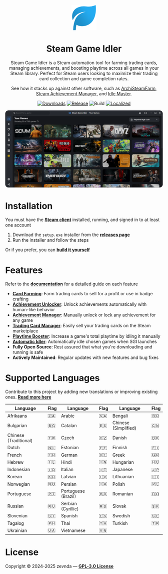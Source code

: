 <div align="center">
<img src="./public/logo.png" width="80" alt="app logo">

<h1>Steam Game Idler</h1>

Steam Game Idler is a Steam automation tool for farming trading cards, managing achievements, and boosting playtime across all games in your Steam library. Perfect for Steam users looking to maximize their trading card collection and game completion rates.

See how it stacks up against other software, such as [ArchiSteamFarm](https://steamgameidler.vercel.app/alternatives/archisteamfarm), [Steam Achievement Manager](https://steamgameidler.vercel.app/alternatives/steam-achievement-manager), and [Idle Master](https://steamgameidler.vercel.app/alternatives/idle-master).

[![Downloads][downloads]](https://github.com/zevnda/steam-game-idler/releases)
[![Release][release]](https://github.com/zevnda/steam-game-idler/releases/latest)
![Build][build]
[![Localized][localized]](https://github.com/zevnda/steam-game-idler?tab=readme-ov-file#supported-languages)

<img src="./public/example.png" width="700" alt="example image"><br />
</div>

# Installation
You must have the **[Steam client](https://store.steampowered.com/about)** installed, running, and signed in to at least one account

1. Download the `setup.exe` installer from the **[releases page](https://github.com/zevnda/steam-game-idler/releases/latest)**
2. Run the installer and follow the steps

Or if you prefer, you can **[build it yourself](https://steamgameidler.vercel.app/docs/get-started/build-it-yourself)**

# Features
Refer to the **[documentation](https://steamgameidler.vercel.app/docs/)** for a detailed guide on each feature

* **[Card Farming](https://steamgameidler.vercel.app/docs/features/card-farming)**: Farm trading cards to sell for a profit or use in badge crafting
* **[Achievement Unlocker](https://steamgameidler.vercel.app/docs/features/achievement-unlocker)**: Unlock achievements automatically with human-like behavior
* **[Achievement Manager](https://steamgameidler.vercel.app/docs/features/achievement-manager)**: Manually unlock or lock any achievement for any game
* **[Trading Card Manager](https://steamgameidler.vercel.app/docs/features/trading-card-manager)**: Easily sell your trading cards on the Steam marketplace
* **[Playtime Booster](https://steamgameidler.vercel.app/docs/features/playtime-booster)**: Increase a game's total playtime by idling it manually
* **[Automatic Idler](https://steamgameidler.vercel.app/docs/features/auto-idler)**: Automatically idle chosen games when SGI launches
* **Fully Open Source**: Rest assured that what you're downloading and running is safe
* **Actively Maintained**: Regular updates with new features and bug fixes

# Supported Languages
Contribute to this project by adding new translations or improving existing ones. **[Read more here](https://github.com/zevnda/steam-game-idler/discussions/148)**

| Language              | Flag | Language            | Flag | Language             | Flag |
| --------------------- | ---- | ------------------- | ---- | -------------------- | ---- |
| Afrikaans             | 🇿🇦    | Arabic              | 🇸🇦    | Bengali              | 🇧🇩    |
| Bulgarian             | 🇧🇬    | Catalan             | 🇪🇸    | Chinese (Simplified) | 🇨🇳    |
| Chinese (Traditional) | 🇹🇼    | Czech               | 🇨🇿    | Danish               | 🇩🇰    |
| Dutch                 | 🇳🇱    | Estonian            | 🇪🇪    | Finnish              | 🇫🇮    |
| French                | 🇫🇷    | German              | 🇩🇪    | Greek                | 🇬🇷    |
| Hebrew                | 🇮🇱    | Hindi               | 🇮🇳    | Hungarian            | 🇭🇺    |
| Indonesian            | 🇮🇩    | Italian             | 🇮🇹    | Japanese             | 🇯🇵    |
| Korean                | 🇰🇷    | Latvian             | 🇱🇻    | Lithuanian           | 🇱🇹    |
| Norwegian             | 🇳🇴    | Persian             | 🇮🇷    | Polish               | 🇵🇱    |
| Portuguese            | 🇵🇹    | Portuguese (Brazil) | 🇧🇷    | Romanian             | 🇷🇴    |
| Russian               | 🇷🇺    | Serbian (Cyrillic)  | 🇷🇸    | Slovak               | 🇸🇰    |
| Slovenian             | 🇸🇮    | Spanish             | 🇪🇸    | Swedish              | 🇸🇪    |
| Tagalog               | 🇵🇭    | Thai                | 🇹🇭    | Turkish              | 🇹🇷    |
| Ukrainian             | 🇺🇦    | Vietnamese          | 🇻🇳    |                      |      |

# License
Copyright © 2024-2025 zevnda — **[GPL-3.0 License](./LICENSE)**

[downloads]: https://img.shields.io/github/downloads/zevnda/steam-game-idler/total?style=flat-square&color=%23e86827
[release]: https://img.shields.io/github/v/release/zevnda/steam-game-idler?style=flat-square&color=%232d6acc&label=Version
[build]: https://img.shields.io/github/actions/workflow/status/zevnda/steam-game-idler/release.yml?style=flat-square&color=%2338ba56
[localized]: https://img.shields.io/badge/dynamic/json?url=https%3A%2F%2Fapibase.vercel.app%2Fapi%2Fcrowdin&query=%24.totalProgress&suffix=%25&style=flat-square&label=Translated&color=%23985FCC
